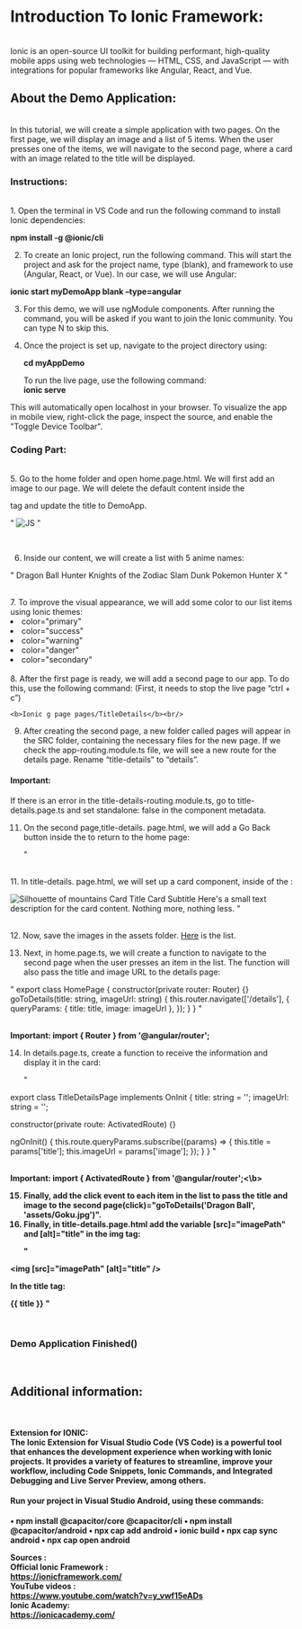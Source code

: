 <h1>Introduction To Ionic Framework:</h1><br/>
Ionic is an open-source UI toolkit for building performant, high-quality mobile apps using web technologies — HTML, CSS, and JavaScript — with integrations for popular frameworks like Angular, React, and Vue.
<h2>About the Demo Application:</h2><br/>
In this tutorial, we will create a simple application with two pages. On the first page, we will display an image and a list of 5 items. When the user presses one of the items, we will navigate to the second page, where a card with an image related to the title will be displayed.

<h3>Instructions:</h3><br/>
1.	Open the terminal in VS Code and run the following command to install Ionic dependencies: 

 <b>npm install -g @ionic/cli</b><br/>

2.	To create an Ionic project, run the following command. This will start the project and ask for the project name, type (blank), and framework to use (Angular, React, or Vue). In our case, we will use Angular:

<b>ionic start myDemoApp blank –type=angular</b><br/>

3.	For this demo, we will use ngModule components. After running the command, you will be asked if you want to join the Ionic community. You can type N to skip this.

4.	Once the project is set up, navigate to the project directory using:

	 <b>cd myAppDemo</b><br/>
  
	To run the live page, use the following command:<br/>
	<b>ionic serve</b>
 
This will automatically open localhost in your browser. To visualize the app in mobile view, right-click the page, inspect the source, and enable the "Toggle Device Toolbar".<br/>
 
<h3>Coding Part:</h3><br/>
5.	 Go to the home folder and open home.page.html. We will first add an image to our page. We will delete the default content inside the <p><ion-content></p> tag and update the title to DemoApp.<br/>
<p>
"<ion-content class="ion-padding">
<img alt="JS" src="https://upload.wikimedia.org/wikipedia/commons/6/6a/JavaScript-logo.png" />
</ion-content>"
</p><br/>
	
6.	Inside our content, we will create a list with 5 anime names:<br/>
   <p>"
 <ion-list class="ion-padding">
    <ion-item >
      <ion-label>Dragon Ball</ion-label>
    </ion-item>
    <ion-item >
      <ion-label>Hunter Knights of the Zodiac</ion-label>
    </ion-item>
    <ion-item >
      <ion-label>Slam Dunk</ion-label>
    </ion-item>
    <ion-item>
      <ion-label>Pokemon</ion-label>
    </ion-item>
    <ion-item >
      <ion-label>Hunter X</ion-label>
    </ion-item>
  </ion-list>"
  </p> <br/>
7.	To improve the visual appearance, we will add some color to our list items using Ionic themes:<br/>
<li>color="primary"</li>
<li>color="success"</li>
<li>color="warning"</li>
<li>color="danger"</li>
<li>color="secondary"</li>
<br/>
8.	After the first page is ready, we will add a second page to our app. To do this, use the following command: (First, it needs to stop the live page “ctrl + c”)

	<b>Ionic g page pages/TitleDetails</b><br/>

9.	After creating the second page, a new folder called pages will appear in the SRC folder, containing the necessary files for the new page. If we check the app-routing.module.ts file, we will see a new route for the details page. Rename “title-details” to “details”.
    
<h4>Important:</h4>
If there is an error in the title-details-routing.module.ts, go to title-details.page.ts and set standalone: false in the component metadata.<br/>

11.	On the second page,title-details. page.html, we will add a Go Back button inside the <ion-title> to return to the home page:
<br/><p>"
 <ion-buttons slot="start">
      <ion-back-button defaultHref="/home"></ion-back-button>
    </ion-buttons>
</p><br/>
11.	In title-details. page.html, we will set up a card component, inside of the <ion-content>:
<p>
<ion-card>
  <img alt="Silhouette of mountains" src="https://ionicframework.com/docs/img/demos/card-media.png" />
  <ion-card-header>
    <ion-card-title>Card Title</ion-card-title>
    <ion-card-subtitle>Card Subtitle</ion-card-subtitle>
  </ion-card-header> 
  <ion-card-content>
    Here's a small text description for the card content. Nothing more, nothing less.
  </ion-card-content>
</ion-card>
"</p><br/>
12.	Now, save the images in the assets folder. <a href="https://drive.google.com/file/d/14iyv0dbGAoO74eym30Wj-7vz04WSRbBi/view?usp=sharing" target="_blank">Here</a> is the list.<br/>

13.	Next, in home.page.ts, we will create a function to navigate to the second page when the user presses an item in the list. The function will also pass the title and image URL to the details page:
<p>"
export class HomePage {
  constructor(private router: Router) {}
  goToDetails(title: string, imageUrl: string) {
    this.router.navigate(['/details'], {
      queryParams: { title: title, image: imageUrl },
    });
  }
}
	"</p><br/>
<b>Important: import { Router } from '@angular/router';</b><br/>

14.	In details.page.ts, create a function to receive the information and display it in the card:<br/>
    <p>"
export class TitleDetailsPage implements OnInit {
  title: string = '';
  imageUrl: string = '';

  constructor(private route: ActivatedRoute) {}

  ngOnInit() {
    this.route.queryParams.subscribe((params) => {
      this.title = params['title'];
      this.imageUrl = params['image'];
    });
  }
}
"</p><br/>
<b>Important: import { ActivatedRoute } from '@angular/router';<\b><br/>

15.	Finally, add the click event to each item in the list to pass the title and image to the second page(click)="goToDetails('Dragon Ball', 'assets/Goku.jpg')".
    <br/>
16.	Finally, in title-details.page.html add the variable [src]="imagePath" and  [alt]="title" in the img tag:<br/>
    <p>"
<img [src]="imagePath" [alt]="title" />

In the title tag:

 <ion-card-title >{{ title }}</ion-card-title> "  
 </p><br/>
<h3>Demo Application Finished()</h3>
<br/>
<h2>Additional information:</h2><br/>
<br/>
<b>Extension for IONIC:</b>
<br/>
The Ionic Extension for Visual Studio Code (VS Code) is a powerful tool that enhances the development experience when working with Ionic projects. It provides a variety of features to streamline, improve your workflow, including Code Snippets, Ionic Commands, and Integrated Debugging and Live Server Preview, among others.
<br/>
<h4>Run your project in Visual Studio Android, using these commands:</h4>
•	npm install @capacitor/core @capacitor/cli
•	npm install @capacitor/android
•	npx cap add android
•	ionic build
•	npx cap sync android
•	npx cap open android

<b>Sources : </b><br/>
Official Ionic Framework :<br/>
https://ionicframework.com/<br/>
YouTube videos :<br/>
https://www.youtube.com/watch?v=y_vwf15eADs<br/>
Ionic Academy:<br/>
https://ionicacademy.com/<br/>









 



